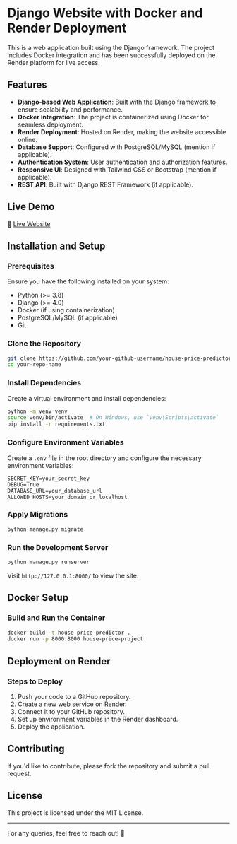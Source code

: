 # Django Website with Docker and Render Deployment

This is a web application built using the Django framework. The project includes Docker integration and has been successfully deployed on the Render platform for live access.

## Features

- **Django-based Web Application**: Built with the Django framework to ensure scalability and performance.
- **Docker Integration**: The project is containerized using Docker for seamless deployment.
- **Render Deployment**: Hosted on Render, making the website accessible online.
- **Database Support**: Configured with PostgreSQL/MySQL (mention if applicable).
- **Authentication System**: User authentication and authorization features.
- **Responsive UI**: Designed with Tailwind CSS or Bootstrap (mention if applicable).
- **REST API**: Built with Django REST Framework (if applicable).

## Live Demo

🔗 [Live Website](https://house-price-project.onrender.com)

## Installation and Setup

### Prerequisites

Ensure you have the following installed on your system:
- Python (>= 3.8)
- Django (>= 4.0)
- Docker (if using containerization)
- PostgreSQL/MySQL (if applicable)
- Git

### Clone the Repository
```bash
git clone https://github.com/your-github-username/house-price-predictor.git
cd your-repo-name
```

### Install Dependencies
Create a virtual environment and install dependencies:
```bash
python -m venv venv
source venv/bin/activate  # On Windows, use `venv\Scripts\activate`
pip install -r requirements.txt
```

### Configure Environment Variables
Create a `.env` file in the root directory and configure the necessary environment variables:
```
SECRET_KEY=your_secret_key
DEBUG=True
DATABASE_URL=your_database_url
ALLOWED_HOSTS=your_domain_or_localhost
```

### Apply Migrations
```bash
python manage.py migrate
```

### Run the Development Server
```bash
python manage.py runserver
```
Visit `http://127.0.0.1:8000/` to view the site.

## Docker Setup

### Build and Run the Container
```bash
docker build -t house-price-predictor .
docker run -p 8000:8000 house-price-project
```

## Deployment on Render

### Steps to Deploy
1. Push your code to a GitHub repository.
2. Create a new web service on Render.
3. Connect it to your GitHub repository.
4. Set up environment variables in the Render dashboard.
5. Deploy the application.

## Contributing
If you'd like to contribute, please fork the repository and submit a pull request.

## License
This project is licensed under the MIT License.

---

For any queries, feel free to reach out! 🚀
